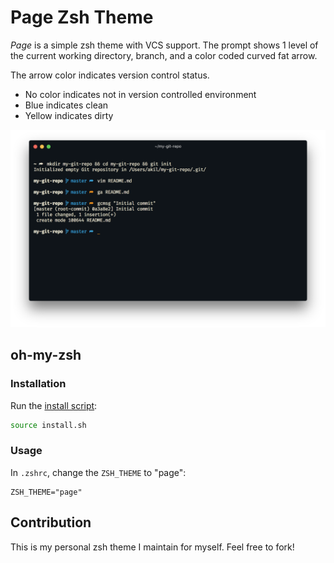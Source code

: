 # Page Zsh Theme

_Page_ is a simple zsh theme with VCS support. The prompt shows 1 level of the current working directory, branch, and a color coded curved fat arrow.

The arrow color indicates version control status.
- No color indicates not in version controlled environment
- Blue indicates clean
- Yellow indicates dirty

![screenshot-hyper-ayu](screenshot.png)

## oh-my-zsh

### Installation

Run the [install script](install.sh):
```sh
source install.sh
```


### Usage

In `.zshrc`, change the `ZSH_THEME` to "page":
```
ZSH_THEME="page"
```


## Contribution

This is my personal zsh theme I maintain for myself. Feel free to fork!
